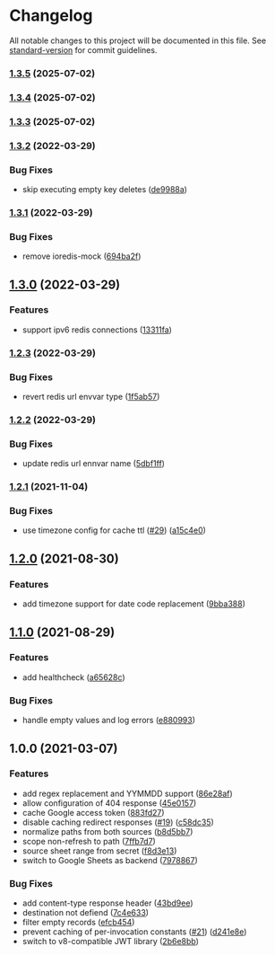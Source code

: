 # Changelog

All notable changes to this project will be documented in this file. See [standard-version](https://github.com/conventional-changelog/standard-version) for commit guidelines.

### [1.3.5](https://github.com/with-the-ranks/fly-shortener/compare/v1.3.4...v1.3.5) (2025-07-02)

### [1.3.4](https://github.com/with-the-ranks/fly-shortener/compare/v1.3.3...v1.3.4) (2025-07-02)

### [1.3.3](https://github.com/with-the-ranks/fly-shortener/compare/v1.3.2...v1.3.3) (2025-07-02)

### [1.3.2](https://github.com/politics-rewired/fly-shortener/compare/v1.3.1...v1.3.2) (2022-03-29)


### Bug Fixes

* skip executing empty key deletes ([de9988a](https://github.com/politics-rewired/fly-shortener/commit/de9988aba6fbf58a2e1205ea7c3b04a63688bd76))

### [1.3.1](https://github.com/politics-rewired/fly-shortener/compare/v1.3.0...v1.3.1) (2022-03-29)


### Bug Fixes

* remove ioredis-mock ([694ba2f](https://github.com/politics-rewired/fly-shortener/commit/694ba2f344cefb9b9d488e17aaeb6695990064df))

## [1.3.0](https://github.com/politics-rewired/fly-shortener/compare/v1.2.3...v1.3.0) (2022-03-29)


### Features

* support ipv6 redis connections ([13311fa](https://github.com/politics-rewired/fly-shortener/commit/13311fac76c6f32606a94e929c62b160c06d57cb))

### [1.2.3](https://github.com/politics-rewired/fly-shortener/compare/v1.2.2...v1.2.3) (2022-03-29)


### Bug Fixes

* revert redis url envvar type ([1f5ab57](https://github.com/politics-rewired/fly-shortener/commit/1f5ab57833e8c43fd78e64932adecbec2dd63d79))

### [1.2.2](https://github.com/politics-rewired/fly-shortener/compare/v1.2.1...v1.2.2) (2022-03-29)


### Bug Fixes

* update redis url ennvar name ([5dbf1ff](https://github.com/politics-rewired/fly-shortener/commit/5dbf1ffdb064a6243e21dda00d7b6c9209a894a6))

### [1.2.1](https://github.com/politics-rewired/fly-shortener/compare/v1.2.0...v1.2.1) (2021-11-04)


### Bug Fixes

* use timezone config for cache ttl ([#29](https://github.com/politics-rewired/fly-shortener/issues/29)) ([a15c4e0](https://github.com/politics-rewired/fly-shortener/commit/a15c4e080b9ff525ca5745982ce7b2355adb0692))

## [1.2.0](https://github.com/politics-rewired/fly-shortener/compare/v1.1.0...v1.2.0) (2021-08-30)


### Features

* add timezone support for date code replacement ([9bba388](https://github.com/politics-rewired/fly-shortener/commit/9bba38873fa1701f689ced57fca4ea3fc607fe52))

## [1.1.0](https://github.com/politics-rewired/fly-shortener/compare/v1.0.0...v1.1.0) (2021-08-29)


### Features

* add healthcheck ([a65628c](https://github.com/politics-rewired/fly-shortener/commit/a65628ca1360260eafc8df694db2544f125015d6))


### Bug Fixes

* handle empty values and log errors ([e880993](https://github.com/politics-rewired/fly-shortener/commit/e88099305d3303c12fc82ae37488b7c080186af1))

## 1.0.0 (2021-03-07)


### Features

* add regex replacement and YYMMDD support ([86e28af](https://github.com/politics-rewired/fly-shortener/commit/86e28af5afef41c6fcf1e24df4b9a78945d50199))
* allow configuration of 404 response ([45e0157](https://github.com/politics-rewired/fly-shortener/commit/45e0157452b0e1dbd0c9013b9e9d41536e78da94))
* cache Google access token ([883fd27](https://github.com/politics-rewired/fly-shortener/commit/883fd273f02f06596918f59701f26e12ec474217))
* disable caching redirect responses ([#19](https://github.com/politics-rewired/fly-shortener/issues/19)) ([c58dc35](https://github.com/politics-rewired/fly-shortener/commit/c58dc35bfe76c7b409b304cdbb9347a14493291a))
* normalize paths from both sources ([b8d5bb7](https://github.com/politics-rewired/fly-shortener/commit/b8d5bb7cbeedcf595d2948a3e2954a823cea356f))
* scope non-refresh to path ([7ffb7d7](https://github.com/politics-rewired/fly-shortener/commit/7ffb7d7e69ea528eff6640be0ebeba8bac4b993c))
* source sheet range from secret ([f8d3e13](https://github.com/politics-rewired/fly-shortener/commit/f8d3e134fbd116b41660b817e2bc936af25ae1e0))
* switch to Google Sheets as backend ([7978867](https://github.com/politics-rewired/fly-shortener/commit/79788675a4c7835b391b5d4d543f42003ff4a87e))


### Bug Fixes

* add content-type response header ([43bd9ee](https://github.com/politics-rewired/fly-shortener/commit/43bd9ee679e8f422ac420bbf360d8c425fb6cb84))
* destination not defiend ([7c4e633](https://github.com/politics-rewired/fly-shortener/commit/7c4e633ac6b8ee7fe6094b9fa7254e97f93b83dd))
* filter empty records ([efcb454](https://github.com/politics-rewired/fly-shortener/commit/efcb454275f8a98a214e298c6e2bd829363a7d34))
* prevent caching of per-invocation constants ([#21](https://github.com/politics-rewired/fly-shortener/issues/21)) ([d241e8e](https://github.com/politics-rewired/fly-shortener/commit/d241e8e54eb2f03b94e4d496f3dfebf120834a5c))
* switch to v8-compatible JWT library ([2b6e8bb](https://github.com/politics-rewired/fly-shortener/commit/2b6e8bbbc7a13a29c4b2b16671097587c6687bfe))
